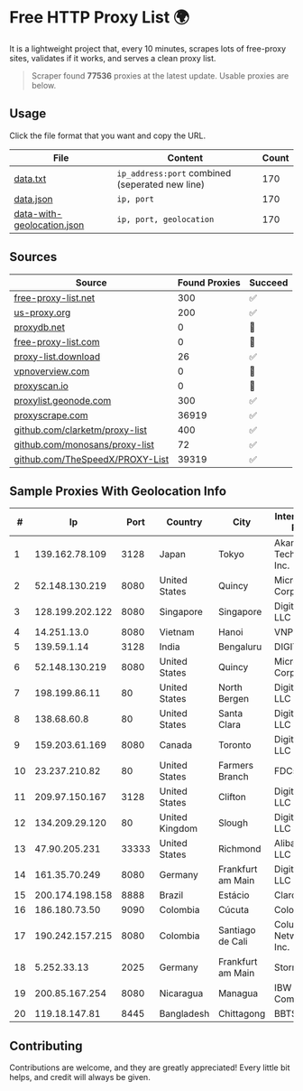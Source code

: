 
# Free HTTP Proxy List 🌍

It is a lightweight project that, every 10 minutes, scrapes lots of free-proxy sites, validates if it works, and serves a clean proxy list.


> Scraper found **77536** proxies at the latest update. Usable proxies are below.

## Usage

Click the file format that you want and copy the URL.


|File|Content|Count|
|----|-------|-----|
|[data.txt](https://raw.githubusercontent.com/themiralay/Proxy-List-World/master/data.txt)|`ip_address:port` combined (seperated new line)|170|
|[data.json](https://raw.githubusercontent.com/themiralay/Proxy-List-World/master/data.json)|`ip, port`|170|
|[data-with-geolocation.json](https://raw.githubusercontent.com/themiralay/Proxy-List-World/master/data-with-geolocation.json)|`ip, port, geolocation`|170|

## Sources

|Source|Found Proxies|Succeed|
|------|-------------|-------|
|[free-proxy-list.net](https://free-proxy-list.net)|300|✅|
|[us-proxy.org](https://www.us-proxy.org)|200|✅|
|[proxydb.net](http://proxydb.net)|0|🚫|
|[free-proxy-list.com](https://free-proxy-list.com/?page=&port=&type%5B%5D=http&type%5B%5D=https&up_time=0&search=Search)|0|🚫|
|[proxy-list.download](https://www.proxy-list.download/HTTP)|26|✅|
|[vpnoverview.com](https://vpnoverview.com/privacy/anonymous-browsing/free-proxy-servers)|0|🚫|
|[proxyscan.io](https://www.proxyscan.io)|0|🚫|
|[proxylist.geonode.com](https://proxylist.geonode.com/api/proxy-list?limit=300&page=1&sort_by=lastChecked&sort_type=desc&protocols=http,https)|300|✅|
|[proxyscrape.com](https://api.proxyscrape.com/v2/?request=displayproxies&protocol=http&timeout=10000&country=all&ssl=all&anonymity=all)|36919|✅|
|[github.com/clarketm/proxy-list](https://raw.githubusercontent.com/clarketm/proxy-list/master/proxy-list-raw.txt)|400|✅|
|[github.com/monosans/proxy-list](https://raw.githubusercontent.com/monosans/proxy-list/main/proxies/http.txt)|72|✅|
|[github.com/TheSpeedX/PROXY-List](https://raw.githubusercontent.com/TheSpeedX/PROXY-List/master/http.txt)|39319|✅|


## Sample Proxies With Geolocation Info

|#|Ip|Port|Country|City|Internet Service Provider|
|-|--|----|-------|----|-------------------------|
|1|139.162.78.109|3128|Japan|Tokyo|Akamai Technologies, Inc.|
|2|52.148.130.219|8080|United States|Quincy|Microsoft Corporation|
|3|128.199.202.122|8080|Singapore|Singapore|DigitalOcean, LLC|
|4|14.251.13.0|8080|Vietnam|Hanoi|VNPT|
|5|139.59.1.14|3128|India|Bengaluru|DIGITALOCEAN|
|6|52.148.130.219|8080|United States|Quincy|Microsoft Corporation|
|7|198.199.86.11|80|United States|North Bergen|DigitalOcean, LLC|
|8|138.68.60.8|80|United States|Santa Clara|DigitalOcean, LLC|
|9|159.203.61.169|8080|Canada|Toronto|DigitalOcean, LLC|
|10|23.237.210.82|80|United States|Farmers Branch|FDCservers.net|
|11|209.97.150.167|3128|United States|Clifton|DigitalOcean, LLC|
|12|134.209.29.120|80|United Kingdom|Slough|DigitalOcean, LLC|
|13|47.90.205.231|33333|United States|Richmond|Alibaba.com LLC|
|14|161.35.70.249|8080|Germany|Frankfurt am Main|DigitalOcean, LLC|
|15|200.174.198.158|8888|Brazil|Estácio|Claro S.A.|
|16|186.180.73.50|9090|Colombia|Cúcuta|Colombia Móvil|
|17|190.242.157.215|8080|Colombia|Santiago de Cali|Columbus Networks USA, Inc.|
|18|5.252.33.13|2025|Germany|Frankfurt am Main|StormWall s.r.o.|
|19|200.85.167.254|8080|Nicaragua|Managua|IBW Communications|
|20|119.18.147.81|8445|Bangladesh|Chittagong|BBTS Network|



## Contributing

Contributions are welcome, and they are greatly appreciated! Every
little bit helps, and credit will always be given.

